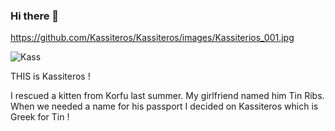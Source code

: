 ### Hi there 👋

<!--
**Kassiteros/Kassiteros** is a ✨ _special_ ✨ repository because its `README.md` (this file) appears on your GitHub profile.

Here are some ideas to get you started:

- 🔭 I’m currently working on ...
- 🌱 I’m currently learning ...
- 👯 I’m looking to collaborate on ...
- 🤔 I’m looking for help with ...
- 💬 Ask me about ...
- 📫 How to reach me: ...
- 😄 Pronouns: ...
- ⚡ Fun fact: ...
-->

<!-- Let's use an image of this repository's namesake ;-) -->
https://github.com/Kassiteros/Kassiteros/images/Kassiterios_001.jpg

<picture>
  <source srcset="https://github.com/Kassiteros/Kassiteros/images/Kassiterios_001.jpg"
</picture>

<img src="https://example.com/path/to/image.png" alt="Kass">

THIS is Kassiteros !

I rescued a kitten from Korfu last summer. My girlfriend named him Tin Ribs. When we needed a name for his passport I decided on Kassiteros which
is Greek for Tin !
